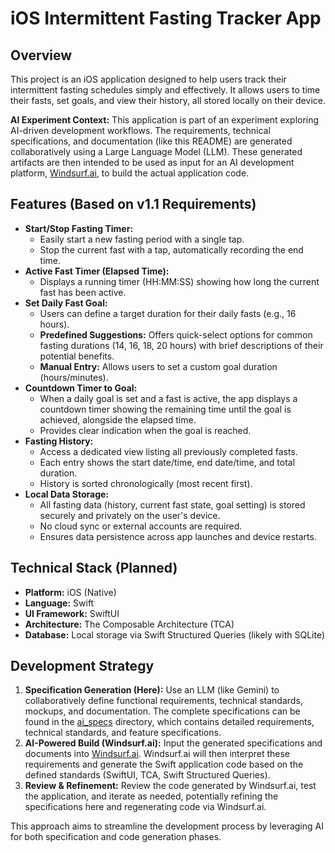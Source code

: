 # iOS Intermittent Fasting Tracker App

## Overview

This project is an iOS application designed to help users track their intermittent fasting schedules simply and effectively. It allows users to time their fasts, set goals, and view their history, all stored locally on their device.

**AI Experiment Context:** This application is part of an experiment exploring AI-driven development workflows. The requirements, technical specifications, and documentation (like this README) are generated collaboratively using a Large Language Model (LLM). These generated artifacts are then intended to be used as input for an AI development platform, [Windsurf.ai](https://windsurf.ai), to build the actual application code.

## Features (Based on v1.1 Requirements)

* **Start/Stop Fasting Timer:**
    * Easily start a new fasting period with a single tap.
    * Stop the current fast with a tap, automatically recording the end time.
* **Active Fast Timer (Elapsed Time):**
    * Displays a running timer (HH:MM:SS) showing how long the current fast has been active.
* **Set Daily Fast Goal:**
    * Users can define a target duration for their daily fasts (e.g., 16 hours).
    * **Predefined Suggestions:** Offers quick-select options for common fasting durations (14, 16, 18, 20 hours) with brief descriptions of their potential benefits.
    * **Manual Entry:** Allows users to set a custom goal duration (hours/minutes).
* **Countdown Timer to Goal:**
    * When a daily goal is set and a fast is active, the app displays a countdown timer showing the remaining time until the goal is achieved, alongside the elapsed time.
    * Provides clear indication when the goal is reached.
* **Fasting History:**
    * Access a dedicated view listing all previously completed fasts.
    * Each entry shows the start date/time, end date/time, and total duration.
    * History is sorted chronologically (most recent first).
* **Local Data Storage:**
    * All fasting data (history, current fast state, goal setting) is stored securely and privately on the user's device.
    * No cloud sync or external accounts are required.
    * Ensures data persistence across app launches and device restarts.

## Technical Stack (Planned)

* **Platform:** iOS (Native)
* **Language:** Swift
* **UI Framework:** SwiftUI
* **Architecture:** The Composable Architecture (TCA)
* **Database:** Local storage via Swift Structured Queries (likely with SQLite)

## Development Strategy

1.  **Specification Generation (Here):** Use an LLM (like Gemini) to collaboratively define functional requirements, technical standards, mockups, and documentation. The complete specifications can be found in the [ai_specs](./ai_specs) directory, which contains detailed requirements, technical standards, and feature specifications.
2.  **AI-Powered Build (Windsurf.ai):** Input the generated specifications and documents into [Windsurf.ai](https://windsurf.ai). Windsurf.ai will then interpret these requirements and generate the Swift application code based on the defined standards (SwiftUI, TCA, Swift Structured Queries).
3.  **Review & Refinement:** Review the code generated by Windsurf.ai, test the application, and iterate as needed, potentially refining the specifications here and regenerating code via Windsurf.ai.

This approach aims to streamline the development process by leveraging AI for both specification and code generation phases.
